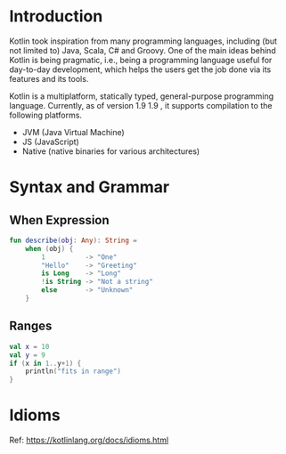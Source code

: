 # Introduction

Kotlin took inspiration from many programming languages, including (but not limited to) Java, Scala, C# and Groovy. One of the main ideas behind Kotlin is being pragmatic, i.e., being a programming language useful for day-to-day development, which helps the users get the job done via its features and its tools.

Kotlin is a multiplatform, statically typed, general-purpose programming language. Currently, as of version 
1.9
1.9 , it supports compilation to the following platforms.

- JVM (Java Virtual Machine)
- JS (JavaScript)
- Native (native binaries for various architectures)


# Syntax and Grammar

## When Expression

```kt
fun describe(obj: Any): String =
    when (obj) {
        1          -> "One"
        "Hello"    -> "Greeting"
        is Long    -> "Long"
        !is String -> "Not a string"
        else       -> "Unknown"
    }
```


## Ranges

```kt
val x = 10
val y = 9
if (x in 1..y+1) {
    println("fits in range")
}
```

# Idioms

Ref: https://kotlinlang.org/docs/idioms.html

